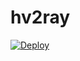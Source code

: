 # hv2ray

[![Deploy](https://www.herokucdn.com/deploy/button.png)](https://dashboard.heroku.com/new?template=https://github.com/1eafy/hv2ray)
